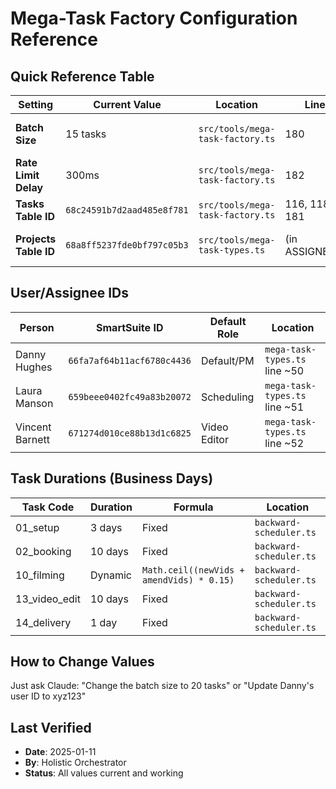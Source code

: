 # Mega-Task Factory Configuration Reference

## Quick Reference Table

| Setting | Current Value | Location | Line | Purpose |
|---------|--------------|----------|------|---------|
| **Batch Size** | 15 tasks | `src/tools/mega-task-factory.ts` | 180 | Number of tasks per API call |
| **Rate Limit Delay** | 300ms | `src/tools/mega-task-factory.ts` | 182 | Delay between batches |
| **Tasks Table ID** | `68c24591b7d2aad485e8f781` | `src/tools/mega-task-factory.ts` | 116, 118, 181 | SmartSuite tasks table |
| **Projects Table ID** | `68a8ff5237fde0bf797c05b3` | `src/tools/mega-task-types.ts` | (in ASSIGNEES) | SmartSuite projects table |

## User/Assignee IDs

| Person | SmartSuite ID | Default Role | Location |
|--------|--------------|--------------|----------|
| Danny Hughes | `66fa7af64b11acf6780c4436` | Default/PM | `mega-task-types.ts` line ~50 |
| Laura Manson | `659beee0402fc49a83b20072` | Scheduling | `mega-task-types.ts` line ~51 |
| Vincent Barnett | `671274d010ce88b13d1c6825` | Video Editor | `mega-task-types.ts` line ~52 |

## Task Durations (Business Days)

| Task Code | Duration | Formula | Location |
|-----------|----------|---------|----------|
| 01_setup | 3 days | Fixed | `backward-scheduler.ts` |
| 02_booking | 10 days | Fixed | `backward-scheduler.ts` |
| 10_filming | Dynamic | `Math.ceil((newVids + amendVids) * 0.15)` | `backward-scheduler.ts` |
| 13_video_edit | 10 days | Fixed | `backward-scheduler.ts` |
| 14_delivery | 1 day | Fixed | `backward-scheduler.ts` |

## How to Change Values

Just ask Claude: "Change the batch size to 20 tasks" or "Update Danny's user ID to xyz123"

## Last Verified
- **Date**: 2025-01-11
- **By**: Holistic Orchestrator
- **Status**: All values current and working